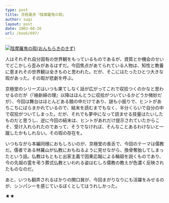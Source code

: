 ```yaml
---
type: post
title: 京極夏彦『陰摩羅鬼の瑕』
author: sugi
layout: post
date: 2003-08-26
url: /book/697/
---
```

<a href="http://www.amazon.co.jp/exec/obidos/ASIN/4061822934/chezsugi-22/ref=nosim/" onclick="_gaq.push(['_trackEvent', 'outbound-article', 'http://www.amazon.co.jp/exec/obidos/ASIN/4061822934/chezsugi-22/ref=nosim/', '']);" name="amazletlink" target="_blank"><img src="http://i0.wp.com/ec2.images-amazon.com/images/I/51BGXF34D4L.SL160.jpg?w=660" alt="陰摩羅鬼の瑕(おんもらきのきず)" class="alignleft" data-recalc-dims="1" /></a>

人はそれぞれ自分固有の世界観をもっているものであるが、資質とか機会のせいでどこかしら歪みがあるはずだ。今回焦点があてられている人物は、知性と教養に恵まれその世界観は全きものと思われた。だが、そこにはたったひとつ大きな瑕があった。その瑕が悲劇を呼ぶ。

京極堂のシリーズはいつも果てしなく話が広がってこれで収拾つくのかなと思わせるのだが（『絡新婦の理』以降はほんとうに収拾がついているかどうか微妙だが）、今回は舞台はほとんどある館の中だけであり、謎も小振りで、ヒントがあちこちにばらまかれているので、結末を読むまでもなく、半分くらいで自分の中で収拾がついてしまった。だが、それでも夢中になって読ませる技量はたいしたものだと思うし、逆に今回の結末は、ヒントがあれだけ提示されていたからこそ、受け入れられたのであって、そうでなければ、そんなことあるわけないと一蹴したかもしれない。その瑕の存在を。

いつもながら本編同様におもしろいのが、京極堂の長舌で、今回のテーマは儒教だ。儒者である林羅山が仏教におもねるように見せながら、換骨奪胎してしまったという話。仏教はもともと出家主義で因果応報による輪廻を説くものであり、今の先祖の霊を弔う葬式仏教といわれる姿はむしろ儒教の教えが色濃く反映されたものなのだ。

あと、いつも翻弄されるばかりの関口巽が、今回まがりなりにも活躍をみせるのが、シンパシーを感じているぼくとしてはうれしかった。

★★

